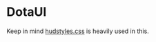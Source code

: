 # DotaUI

Keep in mind [hudstyles.css](https://github.com/SteamDatabase/GameTracking/blob/master/dota/game/dota/pak01_dir/panorama/styles/hudstyles.css) is heavily used in this.
